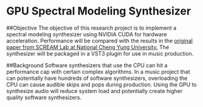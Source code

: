 # GPU Spectral Modeling Synthesizer
 
##Objective
The objective of this research project is to implement a spectral modeling synthesizer using NVIDIA CUDA for hardware acceleration. Performance will be compared with the results in the [original paper from SCREAM Lab at National Cheng Yung University.](https://www.scopus.com/record/display.uri?eid=2-s2.0-85139270895&origin=inward&txGid=f18559f78eb8f0ed1c6515e62b429e34) The synthesizer will be packaged in a VST3 plugin for use in music production.

##Background
Software synthesizers that use the CPU can hit a performance cap with certain complex algorithms. In a music project that can potentially have hundreds of software synthesizers, overloading the CPU can cause audible skips and pops during production. Using the GPU to synthesize audio will reduce system load and potentially create higher quality software synthesizers.

